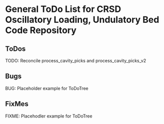 # General ToDo List for CRSD Oscillatory Loading, Undulatory Bed Code Repository
## ToDos

TODO: Reconcile process_cavity_picks and process_cavity_picks_v2
## Bugs
BUG: Placeholder example for ToDoTree

## FixMes
FIXME: Placehodler example for ToDoTree

